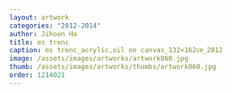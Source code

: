 ```yaml
---
layout: artwork
categories: "2012-2014"
author: Jihoon Ha
title: es trenc
caption: es trenc_acrylic,oil on canvas_132×162㎝_2012
image: /assets/images/artworks/artwork060.jpg
thumb: /assets/images/artworks/thumbs/artwork060.jpg
order: 1214021
---
```

